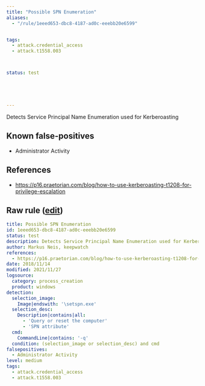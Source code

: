 ```yaml
---
title: "Possible SPN Enumeration"
aliases:
  - "/rule/1eeed653-dbc8-4187-ad0c-eeebb20e6599"


tags:
  - attack.credential_access
  - attack.t1558.003



status: test





---
```


Detects Service Principal Name Enumeration used for Kerberoasting

<!--more-->


## Known false-positives

* Administrator Activity



## References

* https://p16.praetorian.com/blog/how-to-use-kerberoasting-t1208-for-privilege-escalation


## Raw rule ([edit](https://github.com/SigmaHQ/sigma/edit/master/rules/windows/process_creation/proc_creation_win_spn_enum.yml))
```yaml
title: Possible SPN Enumeration
id: 1eeed653-dbc8-4187-ad0c-eeebb20e6599
status: test
description: Detects Service Principal Name Enumeration used for Kerberoasting
author: Markus Neis, keepwatch
references:
  - https://p16.praetorian.com/blog/how-to-use-kerberoasting-t1208-for-privilege-escalation
date: 2018/11/14
modified: 2021/11/27
logsource:
  category: process_creation
  product: windows
detection:
  selection_image:
    Image|endswith: '\setspn.exe'
  selection_desc:
    Description|contains|all:
      - 'Query or reset the computer'
      - 'SPN attribute'
  cmd:
    CommandLine|contains: '-q'
  condition: (selection_image or selection_desc) and cmd
falsepositives:
  - Administrator Activity
level: medium
tags:
  - attack.credential_access
  - attack.t1558.003

```

